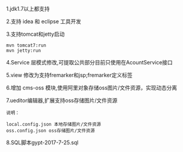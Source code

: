 1.jdk1.7以上都支持

2.支持 idea 和 eclipse 工具开发

3.支持tomcat和jetty启动

    mvn tomcat7:run
    mvn jetty:run

4.Service 层模式修改,可提取公共部分目前只使用在AcountService接口

5.view 修改为支持fremarker和jsp;fremarker定义标签

6.增加 cms-oss 模块,使用阿里对象存储oss图片/文件资源，实现动态分离

7.ueditor编辑器,扩展支持oss存储图片/文件资源

    说明：

    local.config.json 本地存储图片/文件资源
    oss.config.json oss存储图片/文件资源
    
8.SQL脚本gypt-2017-7-25.sql
